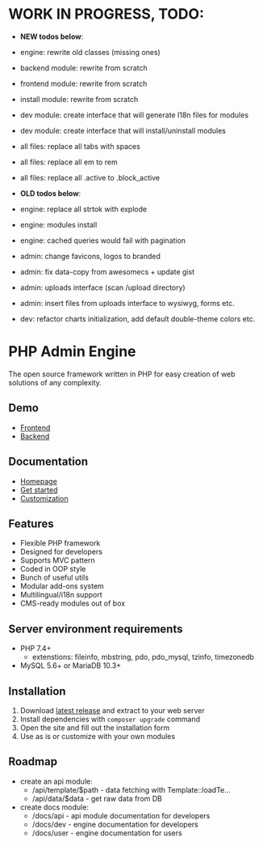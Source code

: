 # WORK IN PROGRESS, TODO:

* **NEW todos below**:
* engine: rewrite old classes (missing ones)
* backend module: rewrite from scratch
* frontend module: rewrite from scratch
* install module: rewrite from scratch
* dev module: create interface that will generate I18n files for modules
* dev module: create interface that will install/uninstall modules
* all files: replace all tabs with spaces
* all files: replace all em to rem
* all files: replace all .active to .block_active

* **OLD todos below**:
* engine: replace all strtok with explode
* engine: modules install
* engine: cached queries would fail with pagination
* admin: change favicons, logos to branded
* admin: fix data-copy from awesomecs + update gist
* admin: uploads interface (scan /upload directory)
* admin: insert files from uploads interface to wysiwyg, forms etc.
* dev: refactor charts initialization, add default double-theme colors etc.

# PHP Admin Engine
The open source framework written in PHP for easy creation of web solutions of any complexity.

## Demo
* [Frontend](https://ae.zakandaiev.com)
* [Backend](https://ae.zakandaiev.com/backend)

## Documentation
* [Homepage](https://zakandaiev.github.io/php-admin-engine/)
* [Get started](https://zakandaiev.github.io/php-admin-engine/guide/)
* [Customization](https://zakandaiev.github.io/php-admin-engine/guide/customization/)

## Features
* Flexible PHP framework
* Designed for developers
* Supports MVC pattern
* Coded in OOP style
* Bunch of useful utils
* Modular add-ons system
* Multilingual/i18n support
* CMS-ready modules out of box

## Server environment requirements
* PHP 7.4+
  * extenstions: fileinfo, mbstring, pdo, pdo_mysql, tzinfo, timezonedb
* MySQL 5.6+ or MariaDB 10.3+

## Installation
1. Download [latest release](https://github.com/zakandaiev/php-admin-engine/releases) and extract to your web server
2. Install dependencies with `composer upgrade` command
3. Open the site and fill out the installation form
4. Use as is or customize with your own modules

## Roadmap
* create an api module:
  * /api/template/$path - data fetching with Template::loadTe...
  * /api/data/$data - get raw data from DB
* create docs module:
  * /docs/api - api module documentation for developers
  * /docs/dev - engine documentation for developers
  * /docs/user - engine documentation for users
